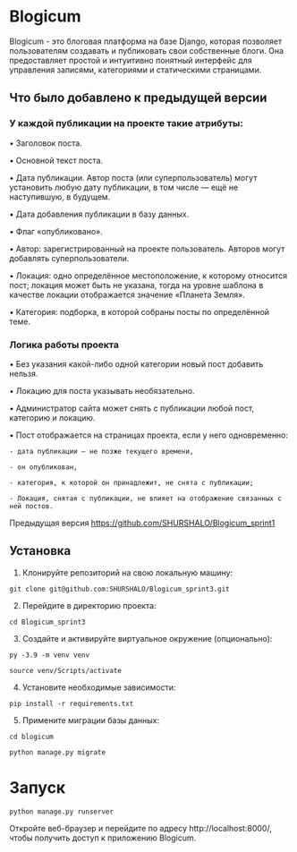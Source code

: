 # Blogicum
Blogicum - это блоговая платформа на базе Django, которая позволяет пользователям создавать и публиковать свои собственные блоги. Она предоставляет простой и интуитивно понятный интерфейс для управления записями, категориями и статическими страницами.

## Что было добавлено к предыдущей версии

### У каждой публикации на проекте такие атрибуты:
  • Заголовок поста.

  • Основной текст поста.

  • Дата публикации. Автор поста (или суперпользователь) могут установить любую дату публикации, в том числе — ещё не наступившую, в будущем.

  • Дата добавления публикации в базу данных.

  • Флаг «опубликовано».

  • Автор: зарегистрированный на проекте пользователь. Авторов могут добавлять суперпользователи.

  • Локация: одно определённое местоположение, к которому относится пост; локация может быть не указана, тогда на уровне шаблона в качестве локации отображается значение «Планета Земля».

  • Категория: подборка, в которой собраны посты по определённой теме.

### Логика работы проекта
  • Без указания какой-либо одной категории новый пост добавить нельзя.

  • Локацию для поста указывать необязательно.

  • Администратор сайта может снять с публикации любой пост, категорию и локацию.

  • Пост отображается на страницах проекта, если у него одновременно:

    - дата публикации — не позже текущего времени,

    - он опубликован,

    - категория, к которой он принадлежит, не снята с публикации;

    - Локация, снятая с публикации, не влияет на отображение связанных с ней постов.

Предыдущая версия https://github.com/SHURSHALO/Blogicum_sprint1
## Установка
1. Клонируйте репозиторий на свою локальную машину:
```
git clone git@github.com:SHURSHALO/Blogicum_sprint3.git
```
2. Перейдите в директорию проекта:
```
cd Blogicum_sprint3
```
3. Создайте и активируйте виртуальное окружение (опционально):
```
py -3.9 -m venv venv
```
```
source venv/Scripts/activate
```

4. Установите необходимые зависимости:
```
pip install -r requirements.txt
```
5. Примените миграции базы данных:
```
cd blogicum
```
```
python manage.py migrate
```
# Запуск
```
python manage.py runserver
```
Откройте веб-браузер и перейдите по адресу http://localhost:8000/, чтобы получить доступ к приложению Blogicum.
